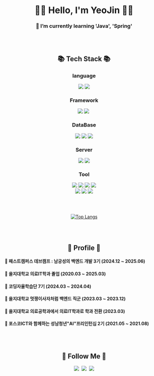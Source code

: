 

<h1 align="center">👩‍💻 Hello, I'm YeoJin 👩‍💻</h1>
<div align="center">

<h3> 🌱 I’m currently learning 'Java', 'Spring' </h3>

<br/><br/>


<h2 align="center">📚 Tech Stack 📚</h2>
<p align="center"> 
  <h3> language </h3>
  <img src="https://img.shields.io/badge/Java-007396?style=for-the-badge&logo=Java&logoColor=white"/>
  <img src="https://img.shields.io/badge/Python-3766AB?style=for-the-badge&logo=Python&logoColor=white"/>
  
  <br>
  <h3> Framework </h3>
  <img src="https://img.shields.io/badge/Spring-6DB33F?style=for-the-badge&logo=Spring&logoColor=white"/>
  <img src="https://img.shields.io/badge/SpringBoot-6DB33F?style=for-the-badge&logo=SpringBoot&logoColor=white"/></a>&nbsp 

  <br>
  <h3> DataBase </h3>
  <img src="https://img.shields.io/badge/Mysql-E6B91E?style=for-the-badge&logo=MySql&logoColor=white"/>
  <img src="https://img.shields.io/badge/ORACLE-F80000?style=for-the-badge&logo=oracle&logoColor=white"/>
  <img src="https://img.shields.io/badge/ibm spss-027CC3?style=for-the-badge&logo=ibm spss&logoColor=white"/>

  <br>
  <h3> Server </h3>
  <img src="https://img.shields.io/badge/Amazon AWS-232F3E?style=for-the-badge&logo=amazonaws&logoColor=white"/>
  <img src="https://img.shields.io/badge/Apache Tomcat-F8DC75?style=for-the-badge&logo=apachetomcat&logoColor=black"/>

  <br>
  <h3> Tool </h3>
  <img src="https://img.shields.io/badge/Github-181717?style=for-the-badge&logo=Github&logoColor=white"/>
  <img src="https://img.shields.io/badge/git-F05032?style=for-the-badge&logo=git&logoColor=white">
  <img src="https://img.shields.io/badge/Intellij-000000?style=for-the-badge&logo=intellijidea&logoColor=white"/>
  <img src="https://img.shields.io/badge/Eclipse-2C2255?style=for-the-badge&logo=eclipseide&logoColor=white"/>
  <br/>
  <img src="https://img.shields.io/badge/Visual Studio Code-007ACC?style=for-the-badge&logo=Visual Studio Code&logoColor=white"/>
  <img src="https://img.shields.io/badge/HTML-E34F26?style=for-the-badge&logo=html5&logoColor=white"/>
  <img src="https://img.shields.io/badge/CSS-1572B6?style=for-the-badge&logo=css3&logoColor=white"/>

</p>

  



<br/><br/>
<!--  ![Jini-lab's github stats](https://github-readme-stats.vercel.app/api?username=Jini-lab) -->
<!-- ![Top Langs](https://github-readme-stats.vercel.app/api/top-langs/?username=Jini-lab&layout=compact) -->
[![Top Langs](https://github-readme-stats.vercel.app/api/top-langs/?username=Jini-lab)](https://github.com/anuraghazra/github-readme-stats)


<br/><br/>

<h2 align="center">👟 Profile 👟</h2>
<h4 align="left"> 📌 패스트캠퍼스 데브캠프 : 남궁성의 백엔드 개발 3기 (2024.12 ~ 2025.06) </h4>
<h4 align="left"> 📌 을지대학교 의료IT학과 졸업 (2020.03 ~ 2025.03) </h4>
<h4 align="left"> 📌 코딩자율학습단 7기 (2024.03 ~ 2024.04) </h4>
<h4 align="left"> 📌 을지대학교 멋쟁이사자처럼 백엔드 직군 (2023.03 ~ 2023.12) </h4>
<h4 align="left"> 📌 을지대학교 의료공학과에서 의료IT학과로 학과 전환 (2023.03) </h4>
<h4 align="left"> 📌 포스코ICT와 함께하는 성남청년"AI"프리인턴십 2기 (2021.05 ~ 2021.08) </h4>



<br/><br/>
   
<h2 align="center">🌈 Follow Me 🌈</h2>
<p align="center">
  <a href="https://recoder-jini.tistory.com/"><img src="https://img.shields.io/badge/Tech%20Blog-FF594A?style=flat-square&logo=tistory&logoColor=white&link=https://recoder-jini.tistory.com/"/></a>&nbsp
  <a href="https://www.instagram.com/magiclampjin/"><img src="https://img.shields.io/badge/Instagram-E4405F?style=flat-square&logo=Instagram&logoColor=white&link=https://www.instagram.com/hye_inisfree/"/></a>&nbsp
  <a href="mailto:chungyeojin828@gmail.com"><img src="https://img.shields.io/badge/Gmail-d14836?style=flat-square&logo=Gmail&logoColor=white&link=chungyeojin828@gmail.com"/></a>
</p>

